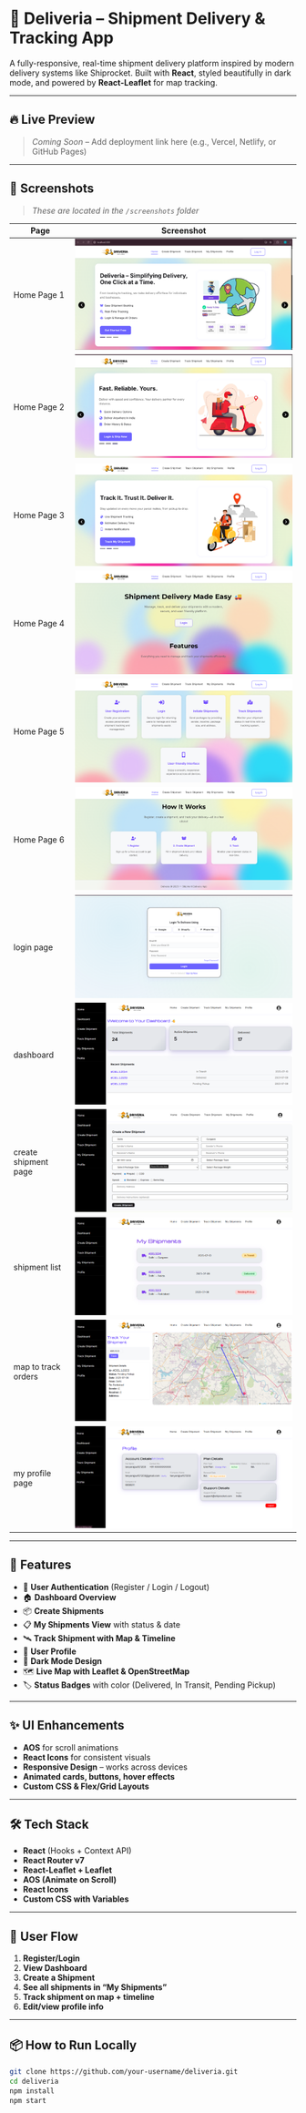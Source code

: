 # 🚚 Deliveria – Shipment Delivery & Tracking App

A fully-responsive, real-time shipment delivery platform inspired by modern delivery systems like Shiprocket. Built with **React**, styled beautifully in dark mode, and powered by **React-Leaflet** for map tracking.

---

## 🔥 Live Preview

> _Coming Soon_ – Add deployment link here (e.g., Vercel, Netlify, or GitHub Pages)

---

## 📸 Screenshots

> _These are located in the `/screenshots` folder_

| Page | Screenshot |
|------|------------|
| Home Page 1 | ![](./screenshots/Screenshot%202025-07-12%20205050.png) |
| Home Page 2| ![](./screenshots/Screenshot%202025-07-12%20205059.png) |
| Home Page 3 | ![](./screenshots/Screenshot%202025-07-12%20205107.png) |
| Home Page 4| ![](./screenshots/Screenshot%202025-07-12%20205116.png) |
| Home Page 5| ![](./screenshots/Screenshot%202025-07-12%20205124.png) |
| Home Page 6 | ![](./screenshots/Screenshot%202025-07-12%20205132.png) |
| login page | ![](./screenshots/Screenshot%202025-07-12%20205139.png) |
| dashboard | ![](./screenshots/Screenshot%202025-07-12%20205150.png) |
|create shipment page | ![](./screenshots/Screenshot%202025-07-12%20205159.png) |
| shipment list| ![](./screenshots/Screenshot%202025-07-12%20205208.png) |
| map to track orders | ![](./screenshots/Screenshot%202025-07-12%20205322.png) |
| my profile page | ![](./screenshots/Screenshot%202025-07-12%20205331.png) |

---

## 🚀 Features

- 🔐 **User Authentication** (Register / Login / Logout)
- 🏠 **Dashboard Overview**
- 📦 **Create Shipments**
- 📋 **My Shipments View** with status & date
- 🛰️ **Track Shipment with Map & Timeline**
- 👤 **User Profile**
- 🎨 **Dark Mode Design**
- 🗺️ **Live Map with Leaflet & OpenStreetMap**
- 🏷️ **Status Badges** with color (Delivered, In Transit, Pending Pickup)

---

## ✨ UI Enhancements

- **AOS** for scroll animations  
- **React Icons** for consistent visuals  
- **Responsive Design** – works across devices  
- **Animated cards, buttons, hover effects**  
- **Custom CSS & Flex/Grid Layouts**

---

## 🛠️ Tech Stack

- **React** (Hooks + Context API)
- **React Router v7**
- **React-Leaflet + Leaflet**
- **AOS (Animate on Scroll)**
- **React Icons**
- **Custom CSS with Variables**

---

## 🧪 User Flow

1. **Register/Login**
2. **View Dashboard**
3. **Create a Shipment**
4. **See all shipments in “My Shipments”**
5. **Track shipment on map + timeline**
6. **Edit/view profile info**

---

## 📦 How to Run Locally

```bash
git clone https://github.com/your-username/deliveria.git
cd deliveria
npm install
npm start
